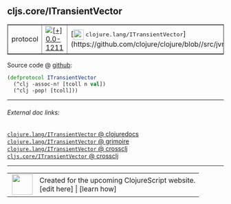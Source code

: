 ## cljs.core/ITransientVector



 <table border="1">
<tr>
<td>protocol</td>
<td><a href="https://github.com/cljsinfo/cljs-api-docs/tree/0.0-1211"><img valign="middle" alt="[+] 0.0-1211" title="Added in 0.0-1211" src="https://img.shields.io/badge/+-0.0--1211-lightgrey.svg"></a> </td>
<td>
[<img height="24px" valign="middle" src="http://i.imgur.com/1GjPKvB.png"> <samp>clojure.lang/ITransientVector</samp>](https://github.com/clojure/clojure/blob//src/jvm/clojure/lang/ITransientVector.java)
</td>
</tr>
</table>









Source code @ [github](https://github.com/clojure/clojurescript/blob/r2261/src/cljs/cljs/core.cljs#L361-L363):

```clj
(defprotocol ITransientVector
  (^clj -assoc-n! [tcoll n val])
  (^clj -pop! [tcoll]))
```

<!--
Repo - tag - source tree - lines:

 <pre>
clojurescript @ r2261
└── src
    └── cljs
        └── cljs
            └── <ins>[core.cljs:361-363](https://github.com/clojure/clojurescript/blob/r2261/src/cljs/cljs/core.cljs#L361-L363)</ins>
</pre>

-->

---



###### External doc links:

[`clojure.lang/ITransientVector` @ clojuredocs](http://clojuredocs.org/clojure.lang/ITransientVector)<br>
[`clojure.lang/ITransientVector` @ grimoire](http://conj.io/store/v1/org.clojure/clojure/1.7.0-beta3/clj/clojure.lang/ITransientVector/)<br>
[`clojure.lang/ITransientVector` @ crossclj](http://crossclj.info/fun/clojure.lang/ITransientVector.html)<br>
[`cljs.core/ITransientVector` @ crossclj](http://crossclj.info/fun/cljs.core.cljs/ITransientVector.html)<br>

---

 <table>
<tr><td>
<img valign="middle" align="right" width="48px" src="http://i.imgur.com/Hi20huC.png">
</td><td>
Created for the upcoming ClojureScript website.<br>
[edit here] | [learn how]
</td></tr></table>

[edit here]:https://github.com/cljsinfo/cljs-api-docs/blob/master/cljsdoc/cljs.core/ITransientVector.cljsdoc
[learn how]:https://github.com/cljsinfo/cljs-api-docs/wiki/cljsdoc-files

<!--

This information was too distracting to show to readers, but I'll leave it
commented here since it is helpful to:

- pretty-print the data used to generate this document
- and show how to retrieve that data



The API data for this symbol:

```clj
{:ns "cljs.core",
 :name "ITransientVector",
 :history [["+" "0.0-1211"]],
 :type "protocol",
 :full-name-encode "cljs.core/ITransientVector",
 :source {:code "(defprotocol ITransientVector\n  (^clj -assoc-n! [tcoll n val])\n  (^clj -pop! [tcoll]))",
          :title "Source code",
          :repo "clojurescript",
          :tag "r2261",
          :filename "src/cljs/cljs/core.cljs",
          :lines [361 363]},
 :methods [{:name "-assoc-n!",
            :signature ["[tcoll n val]"],
            :docstring nil}
           {:name "-pop!", :signature ["[tcoll]"], :docstring nil}],
 :full-name "cljs.core/ITransientVector",
 :clj-symbol "clojure.lang/ITransientVector"}

```

Retrieve the API data for this symbol:

```clj
;; from Clojure REPL
(require '[clojure.edn :as edn])
(-> (slurp "https://raw.githubusercontent.com/cljsinfo/cljs-api-docs/catalog/cljs-api.edn")
    (edn/read-string)
    (get-in [:symbols "cljs.core/ITransientVector"]))
```

-->
